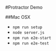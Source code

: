 #Protractor Demo

##Mac OSX

 - ```npm run setup```
 - ```node server.js```
 - ```npm run e2e-start```
 - ```npm run e2e-test```